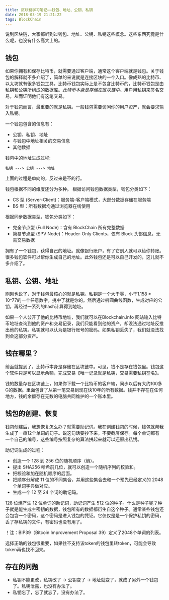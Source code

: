 ```yaml
---
title: 区块链学习笔记——钱包、地址、公钥、私钥
date: 2018-03-19 21:21:22
tags: BlockChain
---
```



说到区块链，大家都听到过钱包、地址、公钥、私钥这些概念。这些东西究竟是什么呢，也没有什么高大上的。

## 钱包

如果你拥有和保存比特币，就需要通过客户端，通常这个客户端就是钱包。关于钱包的解释就不多介绍了，简单的来说就是连接区块的一个入口。像成熟的比特币、以太坊就有很多钱包工具。比特币钱包实际上是不包含比特币的，比特币钱包是由私钥和公钥所组成的数据库。_比特币本身是存储在区块链中_。用户用私钥来签名交易，从而证明他们有这笔交易。

对于钱包而言，最重要的就是私钥。一般钱包需要访问你的用户资产，就会要求输入私钥。

一个钱包包含的信息有：
* 公钥、私钥、地址
* 与钱包中地址相关的交易信息
* 其他数据

钱包中的地址生成过程:
```
私钥 ---> 公钥 ---> 地址
```
上面的过程是单向的，反过来是不的行。

钱包根据不同的维度还分为多种。
根据访问钱包数据类型，钱包分类如下：
* CS 型 (Server-Client)：服务端-客户端模式，大部分数据存储在服务端
* BS 型：所有数据均通过浏览器在线使用

根据同步数据类型，钱包分类如下：
* 完全节点型 (Full Node)：含有 BlockChain 所有完整数据
* 简易节点型 (SPV Node)：Header-Only Clients，仅有 Block 头部信息，无需交易数据

拥有了一个钱包，获得自己的地址。就像银行账户，有了它别人就可以给你转账。很多钱包软件可以帮你生成自己的地址。此外钱包还是可以自己开发的，这儿就不多介绍了。


## 私钥、公钥、地址

刚刚也说了，对于钱包最核心的就是私钥。私钥是一个大于零，小于1.158 * 10^77的一个任意数字，挑中了就是你的。然后通过椭圆曲线函数，生成对应的公钥，再经过一系列的hash计算得到地址。

如果一个人公开了他的比特币地址，我们就可以在Blockchain.info 网站输入比特币地址查询到他的资产和交易记录，我们只能看到他的资产，却没法通过地址反推出他的私钥。私钥就可以认为是银行账号的密码。如果私钥丢失了，我们就没法找到会这部分资产。

## 钱在哪里？

前面就提到了，比特币本身是存储在区块链中。可见，钱不是存在钱包里。钱包这个软件只是可以显示余额，完成交易【唯一记录就是私钥，交易需要私钥签名】。

钱的数量存在区块链上，如果你下载一个比特币的客户端，同步以后有大约100多G的数据。里面包含了从第一笔交易到现在快10年的所有数据。钱并不存在在任何地方，钱的余额存在无数的电脑共同维护的一个账本里。

## 钱包的创建、恢复

钱包创建后，我想恢复怎么办？就需要助记词。我在创建钱包的时候，钱包就帮我生成了一串12个单词的句子。说这句话要抄下来，不要截屏保存。每个单词都有一个自己的编号，这些编号按照复杂的算法拼起来就可以还原出私钥。

助记词生成的过程：
* 创造一个 128 到 256 位的随机顺序（熵）。
* 提出 SHA256 哈希前几位，就可以创造一个随机序列的校验和。
* 把校验和加在随机顺序的后面。
* 把顺序分解成 11 位的不同集合，并用这些集合去和一个预先已经定义的 2048 个单词字典做对应。
* 生成一个 12 至 24 个词的助记码。

128 位熵产生 12 位单词的助记词，助记词产生 512 位的种子。什么是种子呢？种子就是能生成主密钥的数据，钱包所有的数据都衍生自这个种子。通常某些钱包还会包含一个密码，这个密码是进入钱包的凭证。它仅仅是是一个保护私钥的密码，丢了存私钥的文件，有密码也没有用了。

！注：BIP39（Bitcoin Improvement Proposal 39）定义了2048个单词的列表。

选择正确的钱包很重要，如果往不支持该token的钱包里转token，可能会导致token再也找不回来。

## 存在的问题

* 私钥不能更改，私钥改了 -> 公钥变了 -> 地址就变了，就成了另外一个钱包了。私钥泄露，也没有办法了。
* 私钥忘了，忘了就忘了，没有办法了。











